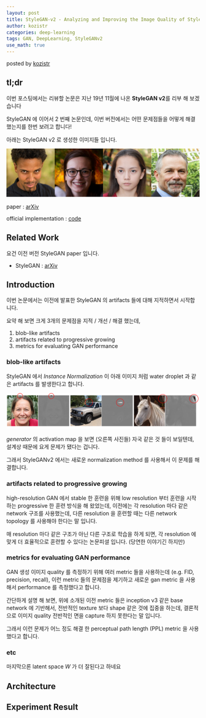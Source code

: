 ```yaml
---
layout: post
title: StyleGAN-v2 - Analyzing and Improving the Image Quality of StyleGAN
author: kozistr
categories: deep-learning
tags: GAN, DeepLearning, StyleGANv2
use_math: true
---
```


posted by [kozistr](http://kozistr.tech)

## tl;dr

이번 포스팅에서는 리뷰할 논문은 지난 19년 11월에 나온 **StyleGAN v2**를 리부 해 보겠습니다

StyleGAN 에 이어서 2 번째 논문인데, 이번 버전에서는 어떤 문제점들을 어떻게 해결했는지를 한번 보려고 합니다!

아래는 StyleGAN v2 로 생성한 이미지들 입니다.

![img](/assets/StyleGANv2/stylegan2-teaser-1024x256.png)

paper : [arXiv](https://arxiv.org/pdf/1912.04958.pdf)

official implementation : [code](https://github.com/NVlabs/stylegan2)

## Related Work

요건 이전 버전 StyleGAN paper 입니다.

* StyleGAN : [arXiv](https://arxiv.org/pdf/1812.04948.pdf)

## Introduction

이번 논문에서는 이전에 발표한 StyleGAN 의 artifacts 들에 대해 지적하면서 시작합니다.

요약 해 보면 크게 3개의 문제점을 지적 / 개선 / 해결 했는데, 

1. blob-like artifacts
2. artifacts related to progressive growing
3. metrics for evaluating GAN performance

### blob-like artifacts

StyleGAN 에서 *Instance Normalization* 이 아래 이미지 처럼 water droplet 과 같은 artifacts 를 발생한다고 합니다. 

![img](/assets/StyleGANv2/droplet-llike-artifacts.png)

*generator* 의 activation map 을 보면 (오른쪽 사진들) 자국 같은 것 들이 보일텐데, 설계상 때문에 요게 문제가 됐다는 겁니다.

그래서 StyleGANv2 에서는 새로운 normalization method 를 사용해서 이 문제를 해결합니다.

### artifacts related to progressive growing

high-resolution GAN 에서 stable 한 훈련을 위해 low resolution 부터 훈련을 시작하는 progressive 한 훈련 방식을 해 왔었는데,
이전에는 각 resolution 마다 같은 network 구조를 사용했는데, 다른 resolution 을 훈련할 때는 다른 network topology 를 사용해야 한다는 말 입니다.

매 resolution 마다 같은 구조가 아닌 다른 구조로 학습을 하게 되면, 각 resolution 에 맞게 더 효율적으로 훈련할 수 있다는 논문피셜 입니다.
(당연한 이야기긴 하지만)

### metrics for evaluating GAN performance

GAN 생성 이미지 quality 를 측정하기 위해 여러 metric 들을 사용하는데 (e.g. FID, precision, recall),
이런 metric 들의 문제점을 제기하고 새로운 gan metric 을 사용해서 performance 를 측정했다고 합니다.

간단하게 설명 해 보면, 위에 소개된 이전 metric 들은 inception v3 같은 base network 에 기반해서, 전반적인 texture 보다 shape 같은 것에 집중을 하는데,
결론적으로 이미지 quality 전반적인 면을 capture 하지 못한다는 말 입니다.

그래서 이런 문제가 어느 정도 해결 한 perceptual path length (PPL) metric 을 사용했다고 합니다.
 
### etc

마지막으론 latent space $W$ 가 더 잘된다고 하네요
 
## Architecture


## Experiment Result
